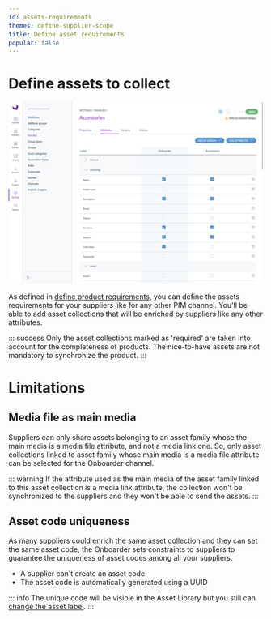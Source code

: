 ```yaml
---
id: assets-requirements
themes: define-supplier-scope
title: Define asset requirements
popular: false
---
```


# Define assets to collect

![Define product requirements](../img/PIM_Settings_Families_SupplierAndSupplierReference.png)

As defined in [define product requirements](./define-product-requirements.html), you can define the assets requirements for your suppliers like for any other PIM channel. You'll be able to add asset collections that will be enriched by suppliers like any other attributes.


::: success
Only the asset collections marked as 'required' are taken into account for the completeness of products. The nice-to-have assets are not mandatory to synchronize the product.
:::

# Limitations
## Media file as main media
Suppliers can only share assets belonging to an asset family whose the main media is a media file attribute, and not a media link one. So, only asset collections linked to asset family whose main media is a media file attribute can be selected for the Onboarder channel.

::: warning
If the attribute used as the main media of the asset family linked to this asset collection is a media link attribute, the collection won't be synchronized to the suppliers and they won't be able to send the assets.
:::

## Asset code uniqueness
As many suppliers could enrich the same asset collection and they can set the same asset code, the Onboarder sets constraints to suppliers to guarantee the uniqueness of asset codes among all your suppliers.
* A supplier can't create an asset code
* The asset code is automatically generated using a UUID

::: info
The unique code will be visible in the Asset Library but you still can [change the asset label](https://help.akeneo.com/pim/serenity/articles/work-on-your-assets.html).
:::
